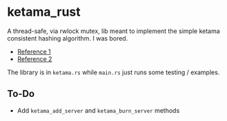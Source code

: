 # ketama_rust

A thread-safe, via rwlock mutex, lib meant to implement the simple ketama
consistent hashing algorithm.
I was bored.  
* [Reference 1](https://www.metabrew.com/article/libketama-consistent-hashing-algo-memcached-clients)  
* [Reference 2](https://www.akamai.com/us/en/multimedia/documents/technical-publication/consistent-hashing-and-random-trees-distributed-caching-protocols-for-relieving-hot-spots-on-the-world-wide-web-technical-publication.pdf)   

The library is in `ketama.rs` while `main.rs` just runs some testing / examples.  

## To-Do
* Add `ketama_add_server` and `ketama_burn_server` methods
